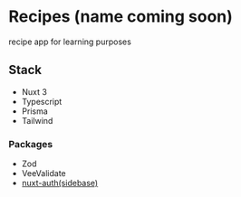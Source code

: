 # Recipes (name coming soon)

recipe app for learning purposes

## Stack

- Nuxt 3
- Typescript
- Prisma
- Tailwind

### Packages

- Zod
- VeeValidate
- [nuxt-auth(sidebase)](https://github.com/sidebase/nuxt-auth)
